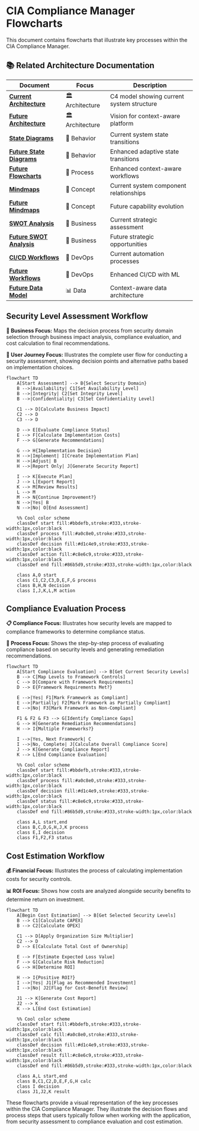 # CIA Compliance Manager Flowcharts

This document contains flowcharts that illustrate key processes within the CIA Compliance Manager.

## 📚 Related Architecture Documentation

<div class="documentation-map">

| Document                                            | Focus           | Description                               |
| --------------------------------------------------- | --------------- | ----------------------------------------- |
| **[Current Architecture](ARCHITECTURE.md)**         | 🏛️ Architecture | C4 model showing current system structure |
| **[Future Architecture](FUTURE_ARCHITECTURE.md)**   | 🏛️ Architecture | Vision for context-aware platform         |
| **[State Diagrams](STATEDIAGRAM.md)**               | 🔄 Behavior     | Current system state transitions          |
| **[Future State Diagrams](FUTURE_STATEDIAGRAM.md)** | 🔄 Behavior     | Enhanced adaptive state transitions       |
| **[Future Flowcharts](FUTURE_FLOWCHART.md)**        | 🔄 Process      | Enhanced context-aware workflows          |
| **[Mindmaps](MINDMAP.md)**                          | 🧠 Concept      | Current system component relationships    |
| **[Future Mindmaps](FUTURE_MINDMAP.md)**            | 🧠 Concept      | Future capability evolution               |
| **[SWOT Analysis](SWOT.md)**                        | 💼 Business     | Current strategic assessment              |
| **[Future SWOT Analysis](FUTURE_SWOT.md)**          | 💼 Business     | Future strategic opportunities            |
| **[CI/CD Workflows](WORKFLOWS.md)**                 | 🔧 DevOps       | Current automation processes              |
| **[Future Workflows](FUTURE_WORKFLOWS.md)**         | 🔧 DevOps       | Enhanced CI/CD with ML                    |
| **[Future Data Model](FUTURE_DATA_MODEL.md)**       | 📊 Data         | Context-aware data architecture           |

</div>

## Security Level Assessment Workflow

**💼 Business Focus:** Maps the decision process from security domain selection through business impact analysis, compliance evaluation, and cost calculation to final recommendations.

**👤 User Journey Focus:** Illustrates the complete user flow for conducting a security assessment, showing decision points and alternative paths based on implementation choices.

```mermaid
flowchart TD
    A[Start Assessment] --> B{Select Security Domain}
    B -->|Availability| C1[Set Availability Level]
    B -->|Integrity| C2[Set Integrity Level]
    B -->|Confidentiality| C3[Set Confidentiality Level]

    C1 --> D[Calculate Business Impact]
    C2 --> D
    C3 --> D

    D --> E[Evaluate Compliance Status]
    E --> F[Calculate Implementation Costs]
    F --> G[Generate Recommendations]

    G --> H{Implementation Decision}
    H -->|Implement| I[Create Implementation Plan]
    H -->|Adjust| B
    H -->|Report Only| J[Generate Security Report]

    I --> K[Execute Plan]
    J --> L[Export Report]
    K --> M[Review Results]
    L --> M
    M --> N{Continue Improvement?}
    N -->|Yes| B
    N -->|No| O[End Assessment]

    %% Cool color scheme
    classDef start fill:#bbdefb,stroke:#333,stroke-width:1px,color:black
    classDef process fill:#a0c8e0,stroke:#333,stroke-width:1px,color:black
    classDef decision fill:#d1c4e9,stroke:#333,stroke-width:1px,color:black
    classDef action fill:#c8e6c9,stroke:#333,stroke-width:1px,color:black
    classDef end fill:#86b5d9,stroke:#333,stroke-width:1px,color:black

    class A,O start
    class C1,C2,C3,D,E,F,G process
    class B,H,N decision
    class I,J,K,L,M action
```

## Compliance Evaluation Process

**📋 Compliance Focus:** Illustrates how security levels are mapped to compliance frameworks to determine compliance status.

**🔄 Process Focus:** Shows the step-by-step process of evaluating compliance based on security levels and generating remediation recommendations.

```mermaid
flowchart TD
    A[Start Compliance Evaluation] --> B[Get Current Security Levels]
    B --> C[Map Levels to Framework Controls]
    C --> D[Compare with Framework Requirements]
    D --> E{Framework Requirements Met?}

    E -->|Yes| F1[Mark Framework as Compliant]
    E -->|Partially| F2[Mark Framework as Partially Compliant]
    E -->|No| F3[Mark Framework as Non-Compliant]

    F1 & F2 & F3 --> G[Identify Compliance Gaps]
    G --> H[Generate Remediation Recommendations]
    H --> I{Multiple Frameworks?}

    I -->|Yes, Next Framework| C
    I -->|No, Complete| J[Calculate Overall Compliance Score]
    J --> K[Generate Compliance Report]
    K --> L[End Compliance Evaluation]

    %% Cool color scheme
    classDef start fill:#bbdefb,stroke:#333,stroke-width:1px,color:black
    classDef process fill:#a0c8e0,stroke:#333,stroke-width:1px,color:black
    classDef decision fill:#d1c4e9,stroke:#333,stroke-width:1px,color:black
    classDef status fill:#c8e6c9,stroke:#333,stroke-width:1px,color:black
    classDef end fill:#86b5d9,stroke:#333,stroke-width:1px,color:black

    class A,L start,end
    class B,C,D,G,H,J,K process
    class E,I decision
    class F1,F2,F3 status
```

## Cost Estimation Workflow

**💰 Financial Focus:** Illustrates the process of calculating implementation costs for security controls.

**📊 ROI Focus:** Shows how costs are analyzed alongside security benefits to determine return on investment.

```mermaid
flowchart TD
    A[Begin Cost Estimation] --> B[Get Selected Security Levels]
    B --> C1[Calculate CAPEX]
    B --> C2[Calculate OPEX]

    C1 --> D[Apply Organization Size Multiplier]
    C2 --> D
    D --> E[Calculate Total Cost of Ownership]

    E --> F[Estimate Expected Loss Value]
    F --> G[Calculate Risk Reduction]
    G --> H[Determine ROI]

    H --> I{Positive ROI?}
    I -->|Yes| J1[Flag as Recommended Investment]
    I -->|No| J2[Flag for Cost-Benefit Review]

    J1 --> K[Generate Cost Report]
    J2 --> K
    K --> L[End Cost Estimation]

    %% Cool color scheme
    classDef start fill:#bbdefb,stroke:#333,stroke-width:1px,color:black
    classDef calc fill:#a0c8e0,stroke:#333,stroke-width:1px,color:black
    classDef decision fill:#d1c4e9,stroke:#333,stroke-width:1px,color:black
    classDef result fill:#c8e6c9,stroke:#333,stroke-width:1px,color:black
    classDef end fill:#86b5d9,stroke:#333,stroke-width:1px,color:black

    class A,L start,end
    class B,C1,C2,D,E,F,G,H calc
    class I decision
    class J1,J2,K result
```

<div class="diagram-legend">
These flowcharts provide a visual representation of the key processes within the CIA Compliance Manager. They illustrate the decision flows and process steps that users typically follow when working with the application, from security assessment to compliance evaluation and cost estimation.
</div>

